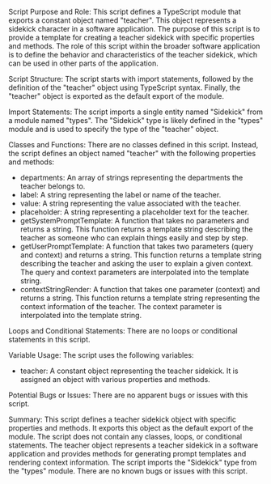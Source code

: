 Script Purpose and Role:
This script defines a TypeScript module that exports a constant object named "teacher". This object represents a sidekick character in a software application. The purpose of this script is to provide a template for creating a teacher sidekick with specific properties and methods. The role of this script within the broader software application is to define the behavior and characteristics of the teacher sidekick, which can be used in other parts of the application.

Script Structure:
The script starts with import statements, followed by the definition of the "teacher" object using TypeScript syntax. Finally, the "teacher" object is exported as the default export of the module.

Import Statements:
The script imports a single entity named "Sidekick" from a module named "types". The "Sidekick" type is likely defined in the "types" module and is used to specify the type of the "teacher" object.

Classes and Functions:
There are no classes defined in this script. Instead, the script defines an object named "teacher" with the following properties and methods:

- departments: An array of strings representing the departments the teacher belongs to.
- label: A string representing the label or name of the teacher.
- value: A string representing the value associated with the teacher.
- placeholder: A string representing a placeholder text for the teacher.
- getSystemPromptTemplate: A function that takes no parameters and returns a string. This function returns a template string describing the teacher as someone who can explain things easily and step by step.
- getUserPromptTemplate: A function that takes two parameters (query and context) and returns a string. This function returns a template string describing the teacher and asking the user to explain a given context. The query and context parameters are interpolated into the template string.
- contextStringRender: A function that takes one parameter (context) and returns a string. This function returns a template string representing the context information of the teacher. The context parameter is interpolated into the template string.

Loops and Conditional Statements:
There are no loops or conditional statements in this script.

Variable Usage:
The script uses the following variables:

- teacher: A constant object representing the teacher sidekick. It is assigned an object with various properties and methods.

Potential Bugs or Issues:
There are no apparent bugs or issues with this script.

Summary:
This script defines a teacher sidekick object with specific properties and methods. It exports this object as the default export of the module. The script does not contain any classes, loops, or conditional statements. The teacher object represents a teacher sidekick in a software application and provides methods for generating prompt templates and rendering context information. The script imports the "Sidekick" type from the "types" module. There are no known bugs or issues with this script.